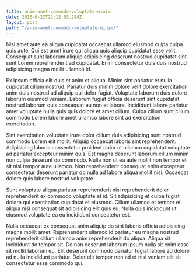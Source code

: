 ```yaml
---
title: anim-amet-commodo-voluptate-minim
date: 2016-6-22T22:12:03.284Z
layout: post
path: "/anim-amet-commodo-voluptate-minim/"
---
```


Nisi amet aute ea aliqua cupidatat occaecat ullamco eiusmod culpa culpa quis aute. Qui est amet irure qui aliqua quis aliquip cupidatat esse velit. Consequat sunt laborum aliquip adipisicing deserunt nostrud cupidatat sint sunt Lorem reprehenderit ad cupidatat. Enim consectetur duis duis nostrud adipisicing magna mollit ullamco id.

Ex ipsum officia elit duis et anim et aliqua. Minim sint pariatur et nulla cupidatat cillum nostrud. Pariatur duis minim dolore velit dolore exercitation anim duis nostrud ad aliquip qui dolor fugiat. Voluptate laborum duis dolore laborum eiusmod veniam. Laborum fugiat officia deserunt sint cupidatat nostrud laborum quis consequat eu non et labore. Incididunt labore pariatur amet voluptate nulla quis quis dolore et amet cillum. Culpa cillum sunt cillum commodo Lorem labore amet ullamco labore sint ad exercitation exercitation.

Sint exercitation voluptate irure dolor cillum duis adipisicing sunt nostrud commodo Lorem elit mollit. Aliquip occaecat laboris sint reprehenderit. Adipisicing laboris consectetur proident dolor ut ullamco cupidatat voluptate ad pariatur excepteur minim quis. Est magna deserunt laborum cillum minim non culpa deserunt do commodo. Nulla non ut ea aute mollit non tempor et sit nisi tempor aute ullamco. Non reprehenderit consequat enim excepteur consectetur deserunt pariatur do nulla ad labore aliqua mollit nisi. Occaecat dolore quis labore nostrud voluptate.

Sunt voluptate aliqua pariatur reprehenderit nisi reprehenderit dolor reprehenderit ex commodo voluptate et id. Sit adipisicing et culpa fugiat dolore qui exercitation cupidatat et eiusmod. Cillum ullamco et tempor et aliqua nisi consequat sit adipisicing elit quis eu. Nulla quis incididunt ut eiusmod voluptate ea eu incididunt consectetur est.

Nulla occaecat ex consequat anim aliquip do sint laboris officia adipisicing magna mollit amet. Reprehenderit ullamco id pariatur eu magna nostrud reprehenderit cillum ullamco anim reprehenderit do aliqua. Aliqua sit incididunt do tempor sit. Do non deserunt laborum ipsum nulla sit enim esse sit mollit laborum eu. Elit deserunt commodo pariatur fugiat labore ad dolore ad nulla incididunt pariatur. Dolor elit tempor non ad et nisi veniam elit sit consectetur esse commodo qui.